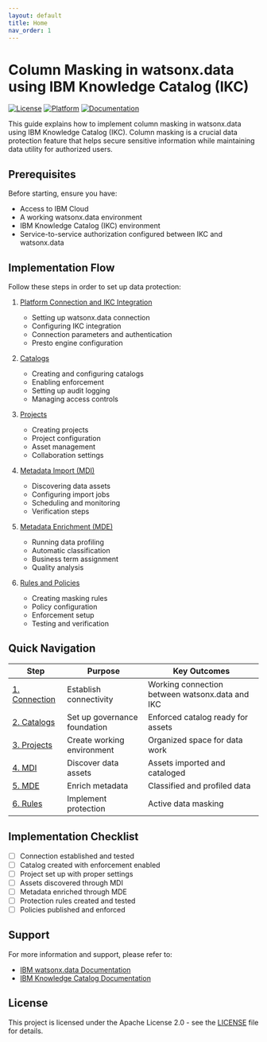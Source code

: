 ```yaml
---
layout: default
title: Home
nav_order: 1
---
```


# Column Masking in watsonx.data using IBM Knowledge Catalog (IKC)

[![License](https://img.shields.io/badge/License-Apache%202.0-blue.svg)](LICENSE)
[![Platform](https://img.shields.io/badge/Platform-watsonx.data-blue)](https://www.ibm.com/products/watsonx-data)
[![Documentation](https://img.shields.io/badge/Documentation-IBM%20Cloud-blue)](https://cloud.ibm.com/docs/watsonxdata?topic=watsonxdata-ikc_integration)

This guide explains how to implement column masking in watsonx.data using IBM Knowledge Catalog (IKC). Column masking is a crucial data protection feature that helps secure sensitive information while maintaining data utility for authorized users.

## Prerequisites

Before starting, ensure you have:
- Access to IBM Cloud
- A working watsonx.data environment
- IBM Knowledge Catalog (IKC) environment
- Service-to-service authorization configured between IKC and watsonx.data

## Implementation Flow

Follow these steps in order to set up data protection:

1. [Platform Connection and IKC Integration](docs/platform-connection.md)
   - Setting up watsonx.data connection
   - Configuring IKC integration
   - Connection parameters and authentication
   - Presto engine configuration

2. [Catalogs](docs/catalogs.md)
   - Creating and configuring catalogs
   - Enabling enforcement
   - Setting up audit logging
   - Managing access controls

3. [Projects](docs/projects.md)
   - Creating projects
   - Project configuration
   - Asset management
   - Collaboration settings

4. [Metadata Import (MDI)](docs/metadata-import.md)
   - Discovering data assets
   - Configuring import jobs
   - Scheduling and monitoring
   - Verification steps

5. [Metadata Enrichment (MDE)](docs/metadata-enrichment.md)
   - Running data profiling
   - Automatic classification
   - Business term assignment
   - Quality analysis

6. [Rules and Policies](docs/rules-policies.md)
   - Creating masking rules
   - Policy configuration
   - Enforcement setup
   - Testing and verification

## Quick Navigation

| Step | Purpose | Key Outcomes |
|------|----------|-------------|
| [1. Connection](docs/platform-connection.md) | Establish connectivity | Working connection between watsonx.data and IKC |
| [2. Catalogs](docs/catalogs.md) | Set up governance foundation | Enforced catalog ready for assets |
| [3. Projects](docs/projects.md) | Create working environment | Organized space for data work |
| [4. MDI](docs/metadata-import.md) | Discover data assets | Assets imported and cataloged |
| [5. MDE](docs/metadata-enrichment.md) | Enrich metadata | Classified and profiled data |
| [6. Rules](docs/rules-policies.md) | Implement protection | Active data masking |

## Implementation Checklist

- [ ] Connection established and tested
- [ ] Catalog created with enforcement enabled
- [ ] Project set up with proper settings
- [ ] Assets discovered through MDI
- [ ] Metadata enriched through MDE
- [ ] Protection rules created and tested
- [ ] Policies published and enforced

## Support

For more information and support, please refer to:
- [IBM watsonx.data Documentation](https://cloud.ibm.com/docs/watsonxdata)
- [IBM Knowledge Catalog Documentation](https://cloud.ibm.com/docs/data-catalog)

## License

This project is licensed under the Apache License 2.0 - see the [LICENSE](LICENSE) file for details.